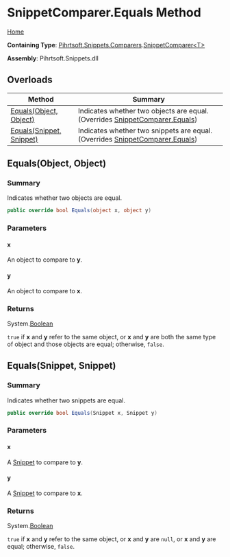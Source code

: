 <a name="_top"></a>

# SnippetComparer\.Equals Method

[Home](../../../../../README.md#_top)

**Containing Type**: [Pihrtsoft.Snippets.Comparers](../../README.md#_top)\.[SnippetComparer\<T>](../README.md#_top)

**Assembly**: Pihrtsoft\.Snippets\.dll

## Overloads

| Method | Summary |
| ------ | ------- |
| [Equals(Object, Object)](#Pihrtsoft_Snippets_Comparers_SnippetComparer_1_Equals_System_Object_System_Object_) | Indicates whether two objects are equal\. \(Overrides [SnippetComparer.Equals](../../SnippetComparer/Equals/README.md#Pihrtsoft_Snippets_Comparers_SnippetComparer_Equals_System_Object_System_Object_)\) |
| [Equals(Snippet, Snippet)](#Pihrtsoft_Snippets_Comparers_SnippetComparer_1_Equals_Pihrtsoft_Snippets_Snippet_Pihrtsoft_Snippets_Snippet_) | Indicates whether two snippets are equal\. \(Overrides [SnippetComparer.Equals](../../SnippetComparer/Equals/README.md#Pihrtsoft_Snippets_Comparers_SnippetComparer_Equals_Pihrtsoft_Snippets_Snippet_Pihrtsoft_Snippets_Snippet_)\) |

## Equals\(Object, Object\) <a name="Pihrtsoft_Snippets_Comparers_SnippetComparer_1_Equals_System_Object_System_Object_"></a>

### Summary

Indicates whether two objects are equal\.

```csharp
public override bool Equals(object x, object y)
```

### Parameters

#### x

An object to compare to **y**\.

#### y

An object to compare to **x**\.

### Returns

System\.[Boolean](https://docs.microsoft.com/en-us/dotnet/api/system.boolean)

`true` if **x** and **y** refer to the same object, or **x** and **y** are both the same type of object and those objects are equal; otherwise, `false`\.

## Equals\(Snippet, Snippet\) <a name="Pihrtsoft_Snippets_Comparers_SnippetComparer_1_Equals_Pihrtsoft_Snippets_Snippet_Pihrtsoft_Snippets_Snippet_"></a>

### Summary

Indicates whether two snippets are equal\.

```csharp
public override bool Equals(Snippet x, Snippet y)
```

### Parameters

#### x

A [Snippet](../../../Snippet/README.md#_top) to compare to **y**\.

#### y

A [Snippet](../../../Snippet/README.md#_top) to compare to **x**\.

### Returns

System\.[Boolean](https://docs.microsoft.com/en-us/dotnet/api/system.boolean)

`true` if **x** and **y** refer to the same object, or **x** and **y** are `null`, or **x** and **y** are equal; otherwise, `false`\.